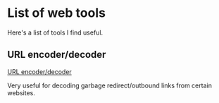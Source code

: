 # List of web tools

Here's a list of tools I find useful.

## URL encoder/decoder

[URL encoder/decoder](https://meyerweb.com/eric/tools/dencoder/)

Very useful for decoding garbage redirect/outbound
 links from certain websites.